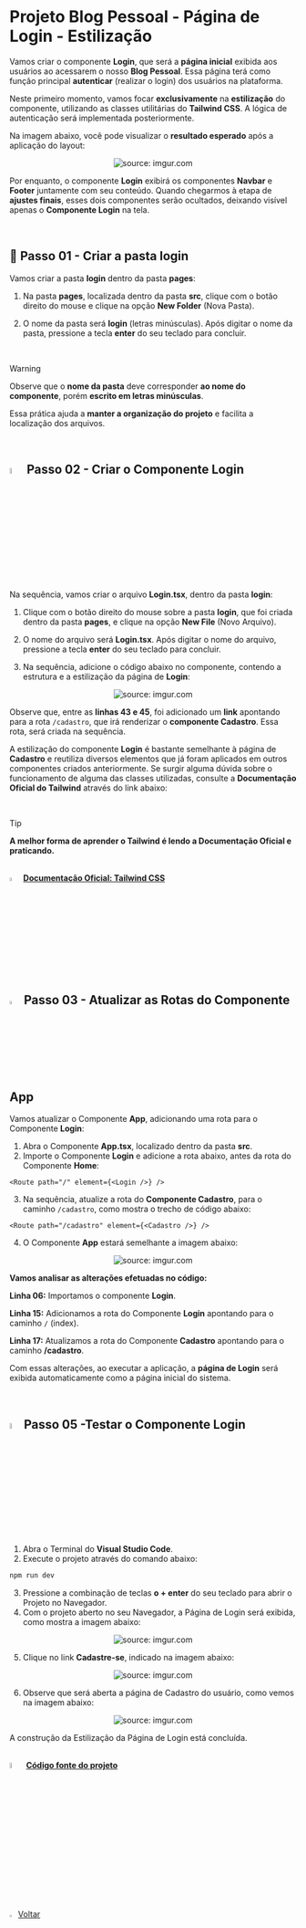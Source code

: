 <h1>Projeto Blog Pessoal - Página de Login - Estilização</h1>



Vamos criar o componente **Login**, que será a **página inicial** exibida aos usuários ao acessarem o nosso **Blog Pessoal**. Essa página terá como função principal **autenticar** (realizar o login) dos usuários na plataforma.

Neste primeiro momento, vamos focar **exclusivamente** na **estilização** do componente, utilizando as classes utilitárias do **Tailwind CSS**. A lógica de autenticação será implementada posteriormente.

Na imagem abaixo, você pode visualizar o **resultado esperado** após a aplicação do layout:

<div align="center"><img src="https://i.imgur.com/2CNlVz4.png" title="source: imgur.com" /></div>

Por enquanto, o componente **Login** exibirá os componentes **Navbar** e **Footer** juntamente com seu conteúdo. Quando chegarmos à etapa de **ajustes finais**, esses dois componentes serão ocultados, deixando visível apenas o **Componente Login** na tela.

<br />

<h2>👣 Passo 01 - Criar a pasta login</h2>



Vamos criar a pasta **login** dentro da pasta **pages**:

1. Na pasta **pages**, localizada dentro da pasta **src**, clique com o botão direito do mouse e clique na opção **New Folder** (Nova Pasta).

2. O nome da pasta será **login** (letras minúsculas). Após digitar o nome da pasta, pressione a tecla **enter** do seu teclado para concluir.

<br />

> [!WARNING]
>
> Observe que o **nome da pasta** deve corresponder **ao nome do componente**, porém **escrito em letras minúsculas**.
>
> Essa prática ajuda a **manter a organização do projeto** e facilita a localização dos arquivos.

<br />

<h2><img src="https://i.imgur.com/H9wEgsJ.png" title="source: imgur.com" width="5%"/> Passo 02 - Criar o Componente Login</h2>



Na sequência, vamos criar o arquivo **Login.tsx**, dentro da pasta **login**:

1. Clique com o botão direito do mouse sobre a pasta **login**, que foi criada dentro da pasta **pages**, e clique na opção **New File** (Novo Arquivo).
2. O nome do arquivo será **Login.tsx**. Após digitar o nome do arquivo, pressione a tecla **enter** do seu teclado para concluir.

3. Na sequência, adicione o código abaixo no componente, contendo a estrutura e a estilização da página de **Login**:

<div align="center"><img src="https://i.imgur.com/IFdGSDU.png" title="source: imgur.com" /></div>

Observe que, entre as **linhas 43 e 45**, foi adicionado um **link** apontando para a rota `/cadastro`, que irá renderizar o **componente Cadastro**. Essa rota, será criada na sequência.

A estilização do componente **Login** é bastante semelhante à página de **Cadastro** e reutiliza diversos elementos que já foram aplicados em outros componentes criados anteriormente. Se surgir alguma dúvida sobre o funcionamento de alguma das classes utilizadas, consulte a **Documentação Oficial do Tailwind** através do link abaixo:

<br />

> [!TIP]
>
> **A melhor forma de aprender o Tailwind é lendo a Documentação Oficial e praticando.**

<br />

<div align="left"><img src="https://i.imgur.com/FkcNWAL.png" title="source: imgur.com" width="4%"/> <a href="https://tailwindcss.com/docs/installation" target="_blank"><b>Documentação Oficial: Tailwind CSS</b></a></div>

<br />

<h2><img src="https://i.imgur.com/H9wEgsJ.png" title="source: imgur.com" width="4%"/> Passo 03 - Atualizar as Rotas do Componente App</h2>



Vamos atualizar o Componente **App**, adicionando uma rota para o Componente **Login**:

1. Abra o Componente **App.tsx**, localizado dentro da pasta **src**.
2. Importe o Componente **Login** e adicione a rota abaixo, antes da rota do Componente **Home**:

```tsx
<Route path="/" element={<Login />} />
```

3. Na sequência, atualize a rota do **Componente Cadastro**, para o caminho `/cadastro`, como mostra o trecho de código abaixo:

```tsx
<Route path="/cadastro" element={<Cadastro />} />
```

4. O Componente **App** estará semelhante a imagem abaixo:

<div align="center"><img src="https://i.imgur.com/g01YT9c.png" title="source: imgur.com" /></div>

**Vamos analisar as alterações efetuadas no código:**

**Linha 06:** Importamos o componente **Login**.

**Linha 15:** Adicionamos a rota do Componente **Login** apontando para o caminho `/` (index).

**Linha 17:** Atualizamos a rota do Componente **Cadastro** apontando para o caminho **/cadastro**.

Com essas alterações, ao executar a aplicação, a **página de Login** será exibida automaticamente como a página inicial do sistema.

<br />

<h2><img src="https://i.imgur.com/H9wEgsJ.png" title="source: imgur.com" width="5%"/>Passo 05 -Testar o Componente Login</h2>



1. Abra o Terminal do **Visual Studio Code**.
2. Execute o projeto através do comando abaixo:

```bash
npm run dev
```

3. Pressione a combinação de teclas **o + enter** do seu teclado para abrir o Projeto no Navegador.
4. Com o projeto aberto no seu Navegador, a Página de Login será exibida, como mostra a imagem abaixo:

<div align="center"><img src="https://i.imgur.com/U1JrXfN.png" title="source: imgur.com" /></div>

5. Clique no link **Cadastre-se**, indicado na imagem abaixo:

<div align="center"><img src="https://i.imgur.com/zckBHFJ.png" title="source: imgur.com" /></div>

6. Observe que será aberta a página de Cadastro do usuário, como vemos na imagem abaixo:

<div align="center"><img src="https://i.imgur.com/E6xuD6Q.png" title="source: imgur.com" /></div>

A construção da Estilização da Página de Login está concluída.

<br />

<div align="left"><img src="https://i.imgur.com/JACNZiR.png" title="source: imgur.com" width="5%"/> <a href="https://github.com/rafaelq80/blogpessoal_react_v19/tree/06_Login_Styling" target="_blank"><b>Código fonte do projeto</b></a></div>

<br /><br />

<div align="left"><a href="README.md"><img src="https://i.imgur.com/XMgF3gl.png" title="source: imgur.com" width="3%"/>Voltar</a></div>

